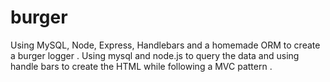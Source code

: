 # burger
Using MySQL, Node, Express, Handlebars and a homemade ORM to create a burger logger . Using mysql and node.js to query the data and using handle bars to create the HTML while following a MVC pattern .
